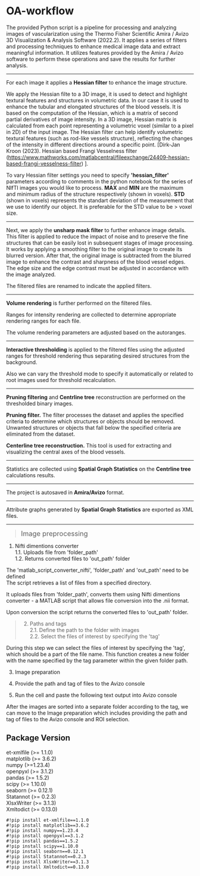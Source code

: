 
# OA-workflow
The provided Python script is a pipeline for processing and analyzing images of vascularization using the Thermo Fisher Scientific Amira / Avizo 3D Visualization & Analysis Software (2022.2). It applies a series of filters and processing techniques to enhance medical image data and extract  
meaningful information. It utilizes features provided by the Amira / Avizo software to perform these operations and save the results for further analysis.

---
For each image it applies a **Hessian filter** to enhance the image structure.  

We apply the Hessian filte to a 3D image, it is used to detect and highlight textural features and structures in volumetric data. In our case it is used to enhance the tubular and elongated structures of the blood vessels. It is based on the computation of the Hessian, which is a matrix of second partial derivatives of image intensity. In a 3D image, Hessian matrix is calculated from each point representing a volumetric voxel (similar to a pixel in 2D) of the input image. The Hessian filter can help identify volumetric textural features (such as rod-like vessels structure), reflecting the changes of the intensity in different directions around a specific point.
[Dirk-Jan Kroon (2023). Hessian based Frangi Vesselness filter (https://www.mathworks.com/matlabcentral/fileexchange/24409-hessian-based-frangi-vesselness-filter) ]. 

To vary Hessian filter settings you need to specify **'hessian_filter'** parameters according to comments in the python notebook for the series of NIfTI images you would like to process.
**MAX** and **MIN** are the maximum and minimum radius of the structure respectively (shown in voxels). **STD** (shown in voxels) represents the standart deviation of the measurement that we use to identify our object. It is preferable for the STD value to be > voxel size.  

---
Next, we apply the **unsharp mask filter** to further enhance image details.
This filter is applied to reduce the impact of noise and to preserve the fine structures that can be easily lost in subsequent stages of image processing. It works by applying a smoothing filter to the original image to create its blurred version. After that, the original image is subtracted from the blurred image to enhance the contrast and sharpness of the blood vessel edges. The edge size and the edge contrast must be adjusted in accordance with the image analyzed.

The filtered files are renamed to indicate the applied filters.

---
**Volume rendering** is further performed on the filtered files.

Ranges for intensity rendering are collected to determine appropriate rendering ranges for each file.

The volume rendering parameters are adjusted based on the autoranges.  

---
**Interactive thresholding** is applied to the filtered files using the adjusted ranges for threshold rendering thus separating desired structures from the background.  

Also we can vary the threshold mode to specify it automatically or related to root images used for threshold recalculation.

---
**Pruning filtering** and **Centrline tree** reconstruction are performed on the thresholded binary images.

**Pruning filter.** The filter processes the dataset and applies the specified criteria to determine which structures or objects should be removed. 
Unwanted structures or objects that fall below the specified criteria are eliminated from the dataset.

**Centerline tree reconstruction.** This tool is used for extracting and visualizing the central axes of the blood vessels. 

---
Statistics are collected using **Spatial Graph Statistics** on the **Centrline tree** calculations results.

---
The project is autosaved in **Amira/Avizo** format.

---
Attribute graphs generated by **Spatial Graph Statistics** are exported as XML files.

---

><font size='4'>Image preprocessing</font>
1. Nifti dimentions converter  
  1.1. Uploads file from 'folder_path'  
  1.2. Returns converted files to 'out_path' folder

The 'matlab_script_converter_nifti', 'folder_path' and 'out_path' need to be defined  
The script retrieves a list of files from a specified directory. 

It uploads files from 'folder_path', converts them using Nifti dimentions converter - a MATLAB script that allows file conversion into the .nii format. 

Upon conversion the script returns the converted files to 'out_path' folder.


>2. Paths and tags  
  2.1. Define the path to the folder with images  
  2.2. Select the files of interest by specifying the 'tag'  


During this step we can select the files of interest by specifying the 'tag', which should be a part of the file name. This function creates a new folder with the name specified by the tag parameter within the given folder path.

3. Image preparation

1.   Provide the path and tag of files to the Avizo console
2.   Run the cell and paste the following text output into Avizo console



After the images are sorted into a separate folder according to the tag, we can move to the Image preparation  which includes providing the path and tag of files to the Avizo console and ROI selection.







Package                  Version
---------------------------------
et-xmlfile 	 (>= 1.1.0)  
matplotlib 	 (>= 3.6.2)  
numpy 		     (>=1.23.4)  
openpyxl 	   (>= 3.1.2)  
pandas  	    (>= 1.5.2)  
scipy 		     (>= 1.10.0)  
seaborn	     (>= 0.12.1)  
Statannot 	  (>= 0.2.3)  
XlsxWriter 	 (>= 3.1.3)  
Xmltodict 	  (>= 0.13.0)  
```
#!pip install et-xmlfile==1.1.0
#!pip install matplotlib==3.6.2
#!pip install numpy==1.23.4
#!pip install openpyxl==3.1.2
#!pip install pandas==1.5.2
#!pip install scipy==1.10.0
#!pip install seaborn==0.12.1
#!pip install Statannot==0.2.3
#!pip install XlsxWriter==3.1.3
#!pip install Xmltodict==0.13.0
```

